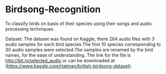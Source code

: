 # Birdsong-Recognition
To classify birds on basis of their species using their songs and audio processing techniques.

Dataset:
The dataset was found on Kaggle, there 264 audio files with 3 audio samples for each bird species.The first 10 species corresponding to 30 audio samples were selected.The samples are renamed by the bird names, for the ease of understanding.
The link for the file is http://bit.ly/selected_audio or can be downloaded at 
(https://www.kaggle.com/rtatman/british-birdsong-dataset).

